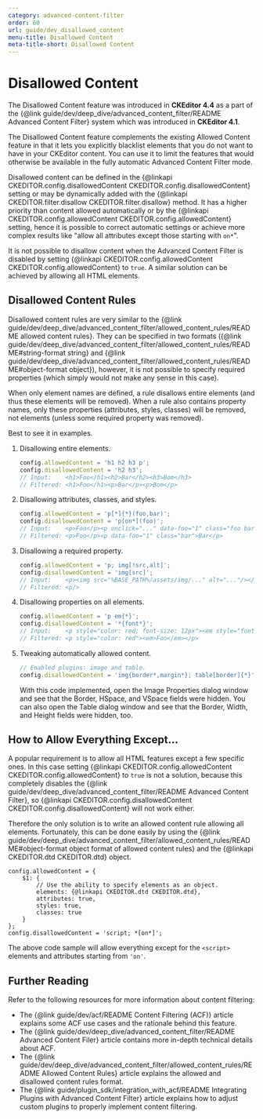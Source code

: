 ```yaml
---
category: advanced-content-filter
order: 60
url: guide/dev_disallowed_content
menu-title: Disallowed Content
meta-title-short: Disallowed Content
---
```

<!--
Copyright (c) 2003-2018, CKSource - Frederico Knabben. All rights reserved.
For licensing, see LICENSE.md.
-->

# Disallowed Content

<info-box info=""> The Disallowed Content feature was introduced in <strong>CKEditor 4.4</strong> as a part of the {@link guide/dev/deep_dive/advanced_content_filter/README Advanced Content Filter} system which was introduced in <strong>CKEditor 4.1</strong>.
</info-box>

The Disallowed Content feature complements the existing Allowed Content feature in that it lets you explicitly blacklist elements that you do not want to have in your CKEditor content. You can use it to limit the features that would otherwise be available in the fully automatic Advanced Content Filter mode.

Disallowed content can be defined in the {@linkapi CKEDITOR.config.disallowedContent CKEDITOR.config.disallowedContent} setting or may be dynamically added with the {@linkapi CKEDITOR.filter.disallow CKEDITOR.filter.disallow} method. It has a higher priority than content allowed automatically or by the {@linkapi CKEDITOR.config.allowedContent CKEDITOR.config.allowedContent} setting, hence it is possible to correct automatic settings or achieve more complex results like "allow all attributes except those starting with `on*`".

<info-box hint=""> It is not possible to disallow content when the Advanced Content Filter is disabled by setting {@linkapi CKEDITOR.config.allowedContent CKEDITOR.config.allowedContent} to <code>true</code>. A similar solution can be achieved by allowing all HTML elements.
</info-box>

## Disallowed Content Rules

Disallowed content rules are very similar to the {@link guide/dev/deep_dive/advanced_content_filter/allowed_content_rules/README allowed content rules}. They can be specified in two formats ({@link guide/dev/deep_dive/advanced_content_filter/allowed_content_rules/README#string-format string} and {@link guide/dev/deep_dive/advanced_content_filter/allowed_content_rules/README#object-format object}), however, it is not possible to specify required properties (which simply would not make any sense in this case).

When only element names are defined, a rule disallows entire elements (and thus these elements will be removed). When a rule also contains property names, only these properties (attributes, styles, classes) will be removed, not elements (unless some required property was removed).

Best to see it in examples.

1. Disallowing entire elements.

	```js
	config.allowedContent = 'h1 h2 h3 p';
	config.disallowedContent = 'h2 h3';
	// Input:    <h1>Foo</h1><h2>Bar</h2><h3>Bom</h3>
	// Filtered: <h1>Foo</h1><p>Bar</p><p>Bom</p>
	```

2. Disallowing attributes, classes, and styles.

	```js
	config.allowedContent = 'p[*]{*}(foo,bar)';
	config.disallowedContent = 'p[on*](foo)';
	// Input:    <p>Foo</p><p onclick="..." data-foo="1" class="foo bar">Bar</p>
	// Filtered: <p>Foo</p><p data-foo="1" class="bar">Bar</p>
	```

3. Disallowing a required property.

	```js
	config.allowedContent = 'p; img[!src,alt]';
	config.disallowedContent = 'img[src]';
	// Input:    <p><img src="%BASE_PATH%/assets/img/..." alt="..."/></p>
	// Filtered: <p/>
	```

4. Disallowing properties on all elements.

	```js
	config.allowedContent = 'p em{*}';
	config.disallowedContent = '*{font*}';
	// Input:    <p style="color: red; font-size: 12px"><em style="font: 'Arial'">Foo</em></p>
	// Filtered: <p style="color: red"><em>Foo</em></p>
	```

5. Tweaking automatically allowed content.

	```js
	// Enabled plugins: image and table.
	config.disallowedContent = 'img{border*,margin*}; table[border]{*}';
	```

    With this code implemented, open the Image Properties dialog window and see that the Border, HSpace, and VSpace fields were hidden. You can also open the Table dialog window and see that the Border, Width, and Height fields were hidden, too.

## How to Allow Everything Except...

A popular requirement is to allow all HTML features except a few specific ones. In this case setting {@linkapi CKEDITOR.config.allowedContent CKEDITOR.config.allowedContent} to `true` is not a solution, because this completely disables the {@link guide/dev/deep_dive/advanced_content_filter/README Advanced Content Filter}, so {@linkapi CKEDITOR.config.disallowedContent CKEDITOR.config.disallowedContent} will not work either.

Therefore the only solution is to write an allowed content rule allowing all elements. Fortunately, this can be done easily by using the {@link guide/dev/deep_dive/advanced_content_filter/allowed_content_rules/README#object-format object format of allowed content rules} and the {@linkapi CKEDITOR.dtd CKEDITOR.dtd} object.

	config.allowedContent = {
		$1: {
			// Use the ability to specify elements as an object.
			elements: {@linkapi CKEDITOR.dtd CKEDITOR.dtd},
			attributes: true,
			styles: true,
			classes: true
		}
	};
	config.disallowedContent = 'script; *[on*]';

The above code sample will allow everything except for the `<script>` elements and attributes starting from `'on'`.

## Further Reading

Refer to the following resources for more information about content filtering:

* The {@link guide/dev/acf/README Content Filtering (ACF)} article explains some ACF use cases and the rationale behind this feature.
* The {@link guide/dev/deep_dive/advanced_content_filter/README Advanced Content Filer} article contains more in-depth technical details about ACF.
* The {@link guide/dev/deep_dive/advanced_content_filter/allowed_content_rules/README Allowed Content Rules} article explains the allowed and disallowed content rules format.
* The {@link guide/plugin_sdk/integration_with_acf/README Integrating Plugins with Advanced Content Filter} article explains how to adjust custom plugins to properly implement content filtering.
